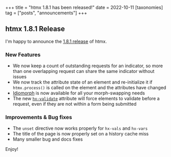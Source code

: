 +++
title = "htmx 1.8.1 has been released!"
date = 2022-10-11
[taxonomies]
tag = ["posts", "announcements"]
+++

## htmx 1.8.1 Release

I'm happy to announce the [1.8.1 release](https://unpkg.com/browse/htmx.org@1.8.1/) of htmx.

### New Features

* We now keep a count of outstanding requests for an indicator, so more than one overlapping request can share the same
  indicator without issues
* We now track the attribute state of an element and re-initialize it if `htmx.process()` is called on the element and
  the attributes have changed
* [Idiomorph](https://github.com/bigskysoftware/idiomorph) is now available for all your morph-swapping needs
* The new [`hx-validate`](@/attributes/hx-validate.md) attribute will force elements to validate before a request, even if
  they are not within a form being submitted

### Improvements & Bug fixes

* The `unset` directive now works properly for `hx-vals` and `hx-vars`
* The title of the page is now properly set on a history cache miss
* Many smaller bug and docs fixes

Enjoy!

